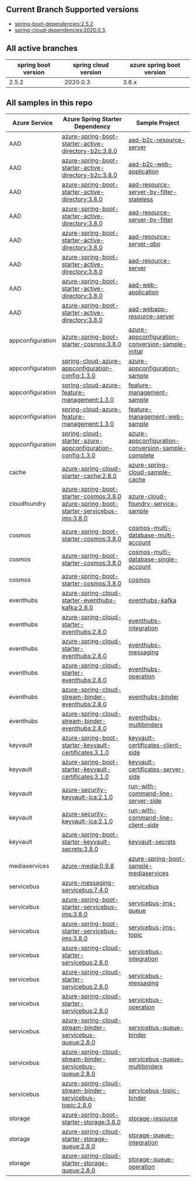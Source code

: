 
## Current Branch Supported versions
- [spring-boot-dependencies:2.5.2](https://repo.maven.apache.org/maven2/org/springframework/boot/spring-boot-dependencies/2.5.2/spring-boot-dependencies-2.5.2.pom).
- [spring-cloud-dependencies:2020.0.3](https://repo.maven.apache.org/maven2/org/springframework/cloud/spring-cloud-dependencies/2020.0.3/spring-cloud-dependencies-2020.0.3.pom).

## All active branches

| spring boot version | spring cloud version | azure spring boot version | 
| ---                 | ---                  | ---                       | 
| 2.5.2               | 2020.0.3             | 3.6.x                     | 

## All samples in this repo

| Azure Service    | Azure Spring Starter Dependency                                                                | Sample Project                                                                                                                    |
|------------------|------------------------------------------------------------------------------------------------|-----------------------------------------------------------------------------------------------------------------------------------|
| AAD              | [azure-spring-boot-starter-active-directory-b2c:3.8.0]                                         | [aad-b2c-resource-server](aad/azure-spring-boot-starter-active-directory-b2c/aad-b2c-resource-server)                             |
| AAD              | [azure-spring-boot-starter-active-directory-b2c:3.8.0]                                         | [aad-b2c-web-application](aad/azure-spring-boot-starter-active-directory-b2c/aad-b2c-web-application)                             |
| AAD              | [azure-spring-boot-starter-active-directory:3.8.0]                                             | [aad-resource-server-by-filter-stateless](aad/azure-spring-boot-starter-active-directory/aad-resource-server-by-filter-stateless) |
| AAD              | [azure-spring-boot-starter-active-directory:3.8.0]                                             | [aad-resource-server-by-filter](aad/azure-spring-boot-starter-active-directory/aad-resource-server-by-filter)                     |
| AAD              | [azure-spring-boot-starter-active-directory:3.8.0]                                             | [aad-resource-server-obo](aad/azure-spring-boot-starter-active-directory/aad-resource-server-obo)                                 |
| AAD              | [azure-spring-boot-starter-active-directory:3.8.0]                                             | [aad-resource-server](aad/azure-spring-boot-starter-active-directory/aad-resource-server)                                         |
| AAD              | [azure-spring-boot-starter-active-directory:3.8.0]                                             | [aad-web-application](aad/azure-spring-boot-starter-active-directory/aad-web-application)                                         |
| AAD              | [azure-spring-boot-starter-active-directory:3.8.0]                                             | [aad-webapp-resource-server](aad/azure-spring-boot-starter-active-directory/aad-web-application-and-resource-server)              |
| appconfiguration | [azure-spring-boot-starter-cosmos:3.8.0]                                                       | [azure-appconfiguration-conversion-sample-initial](appconfiguration/azure-appconfiguration-conversion-sample-initial)             |
| appconfiguration | [spring-cloud-azure-appconfiguration-config:1.3.0]                                             | [azure-appconfiguration-sample](appconfiguration/azure-appconfiguration-sample)                                                   |
| appconfiguration | [spring-cloud-azure-feature-management:1.3.0]                                                  | [feature-management-sample](appconfiguration/feature-management-sample)                                                           |
| appconfiguration | [spring-cloud-azure-feature-management:1.3.0]                                                  | [feature-management-web-sample](appconfiguration/feature-management-web-sample)                                                   |
| appconfiguration | [spring-cloud-starter-azure-appconfiguration-config:1.3.0]                                     | [azure-appconfiguration-conversion-sample-complete](appconfiguration/azure-appconfiguration-conversion-sample-complete)           |
| cache            | [azure-spring-cloud-starter-cache:2.8.0]                                                       | [azure-spring-cloud-sample-cache](cache/azure-spring-cloud-sample-cache)                                                          |
| cloudfoundry     | [azure-spring-boot-starter-cosmos:3.8.0]<br />[azure-spring-boot-starter-servicebus-jms:3.8.0] | [azure-cloud-foundry-service-sample](cloudfoundry/azure-cloud-foundry-service-sample)                                             |
| cosmos           | [azure-spring-boot-starter-cosmos:3.8.0]                                                       | [cosmos-multi-database-multi-account](cosmos/azure-spring-boot-starter-cosmos/cosmos-multi-database-multi-account)                |
| cosmos           | [azure-spring-boot-starter-cosmos:3.8.0]                                                       | [cosmos-multi-database-single-account](cosmos/azure-spring-boot-starter-cosmos/cosmos-multi-database-single-account)              |
| cosmos           | [azure-spring-boot-starter-cosmos:3.8.0]                                                       | [cosmos](cosmos/azure-spring-boot-starter-cosmos/cosmos)                                                                          |
| eventhubs        | [azure-spring-cloud-starter-eventhubs-kafka:2.8.0]                                             | [eventhubs-kafka](eventhubs/azure-spring-cloud-starter-eventhubs-kafka/eventhubs-kafka)                                           |
| eventhubs        | [azure-spring-cloud-starter-eventhubs:2.8.0]                                                   | [eventhubs-integration](eventhubs/azure-spring-cloud-starter-eventhubs/eventhubs-integration)                                     |
| eventhubs        | [azure-spring-cloud-starter-eventhubs:2.8.0]                                                   | [eventhubs-messaging](eventhubs/azure-spring-cloud-starter-eventhubs/eventhubs-messaging)                                         |
| eventhubs        | [azure-spring-cloud-starter-eventhubs:2.8.0]                                                   | [eventhubs-operation](eventhubs/azure-spring-cloud-starter-eventhubs/eventhubs-operation)                                         |
| eventhubs        | [azure-spring-cloud-stream-binder-eventhubs:2.8.0]                                             | [eventhubs-binder](eventhubs/azure-spring-cloud-stream-binder-eventhubs/eventhubs-binder)                                         |
| eventhubs        | [azure-spring-cloud-stream-binder-eventhubs:2.8.0]                                             | [eventhubs-multibinders](eventhubs/azure-spring-cloud-stream-binder-eventhubs/eventhubs-multibinders)                             |
| keyvault         | [azure-spring-boot-starter-keyvault-certificates:3.1.0]                                        | [keyvault-certificates-client-side](keyvault/azure-spring-boot-starter-keyvault-certificates/keyvault-certificates-client-side)   |
| keyvault         | [azure-spring-boot-starter-keyvault-certificates:3.1.0]                                        | [keyvault-certificates-server-side](keyvault/azure-security-keyvault-jca/run-with-command-line-server-side)   |
| keyvault         | [azure-security-keyvault-jca:2.1.0]                                                            | [run-with-command-line-server-side](keyvault/azure-security-keyvault-jca/run-with-command-line-client-side)   |
| keyvault         | [azure-security-keyvault-jca:2.1.0]                                                            | [run-with-command-line-client-side](keyvault/azure-spring-boot-starter-keyvault-certificates/keyvault-certificates-server-side)   |
| keyvault         | [azure-spring-boot-starter-keyvault-secrets:3.8.0]                                             | [keyvault-secrets](keyvault/azure-spring-boot-starter-keyvault-secrets/keyvault-secrets)                                          |
| mediaservices    | [azure-media:0.9.8]                                                                            | [azure-spring-boot-sample-mediaservices](mediaservices/azure-spring-boot-sample-mediaservices)                                    |
| servicebus       | [azure-messaging-servicebus:7.4.0]                                                             | [servicebus](servicebus/azure-messaging-servicebus/servicebus)                                                                    |
| servicebus       | [azure-spring-boot-starter-servicebus-jms:3.8.0]                                               | [servicebus-jms-queue](servicebus/azure-spring-boot-starter-servicebus-jms/servicebus-jms-queue)                                  |
| servicebus       | [azure-spring-boot-starter-servicebus-jms:3.8.0]                                               | [servicebus-jms-topic](servicebus/azure-spring-boot-starter-servicebus-jms/servicebus-jms-topic)                                  |
| servicebus       | [azure-spring-cloud-starter-servicebus:2.8.0]                                                  | [servicebus-integration](servicebus/azure-spring-cloud-starter-servicebus/servicebus-integration)                                 |
| servicebus       | [azure-spring-cloud-starter-servicebus:2.8.0]                                                  | [servicebus-messaging](servicebus/azure-spring-cloud-starter-servicebus/servicebus-messaging)                                     |
| servicebus       | [azure-spring-cloud-starter-servicebus:2.8.0]                                                  | [servicebus-operation](servicebus/azure-spring-cloud-starter-servicebus/servicebus-operation)                                     |
| servicebus       | [azure-spring-cloud-stream-binder-servicebus-queue:2.8.0]                                      | [servicebus-queue-binder](servicebus/azure-spring-cloud-stream-binder-servicebus-queue/servicebus-queue-binder)                   |
| servicebus       | [azure-spring-cloud-stream-binder-servicebus-queue:2.8.0]                                      | [servicebus-queue-multibinders](servicebus/azure-spring-cloud-stream-binder-servicebus-queue/servicebus-queue-multibinders)       |
| servicebus       | [azure-spring-cloud-stream-binder-servicebus-topic:2.8.0]                                      | [servicebus-topic-binder](servicebus/azure-spring-cloud-stream-binder-servicebus-topic/servicebus-topic-binder)                   |
| storage          | [azure-spring-boot-starter-storage:3.8.0]                                                      | [storage-resource](storage/azure-spring-boot-starter-storage/storage-resource)                                                    |
| storage          | [azure-spring-cloud-starter-storage-queue:2.8.0]                                               | [storage-queue-integration](storage/azure-spring-cloud-starter-storage-queue/storage-queue-integration)                           |
| storage          | [azure-spring-cloud-starter-storage-queue:2.8.0]                                               | [storage-queue-operation](storage/azure-spring-cloud-starter-storage-queue/storage-queue-operation)                               |

### 

[main]: https://github.com/Azure-Samples/azure-spring-boot-samples
[azure-spring-boot-starter-servicebus-jms:3.8.0]: https://search.maven.org/artifact/com.azure.spring/azure-spring-boot-starter-servicebus-jms/3.8.0/jar
[azure-spring-boot-starter-cosmos:3.8.0]: https://search.maven.org/artifact/com.azure.spring/azure-spring-boot-starter-cosmos/3.8.0/jar
[azure-spring-cloud-starter-cache:2.8.0]: https://search.maven.org/artifact/com.azure.spring/azure-spring-cloud-starter-cache/2.8.0/jar
[spring-cloud-azure-feature-management:1.3.0]: https://search.maven.org/artifact/com.microsoft.azure/spring-cloud-azure-feature-management/1.3.0/jar
[spring-cloud-azure-appconfiguration-config:1.3.0]: https://search.maven.org/artifact/com.microsoft.azure/spring-cloud-azure-appconfiguration-config/1.3.0/jar
[azure-spring-boot-starter-cosmos:3.8.0]: https://search.maven.org/artifact/com.azure.spring/azure-spring-boot-starter-cosmos/3.8.0/jar
[spring-cloud-starter-azure-appconfiguration-config:1.3.0]: https://search.maven.org/artifact/com.microsoft.azure/spring-cloud-starter-azure-appconfiguration-config/1.3.0/jar
[azure-messaging-servicebus:7.4.0]: https://search.maven.org/artifact/com.azure/azure-messaging-servicebus/7.4.0/jar
[azure-media:0.9.8]: https://search.maven.org/artifact/com.microsoft.azure/azure-media/0.9.8/jar
[azure-spring-boot-starter-keyvault-secrets:3.8.0]: https://search.maven.org/artifact/com.azure.spring/azure-spring-boot-starter-keyvault-secrets/3.8.0/jar
[azure-spring-boot-starter-keyvault-certificates:3.1.0]: https://search.maven.org/artifact/com.azure.spring/azure-spring-boot-starter-keyvault-certificates/3.1.0/jar
[azure-spring-cloud-stream-binder-eventhubs:2.8.0]: https://search.maven.org/artifact/com.azure.spring/azure-spring-cloud-stream-binder-eventhubs/2.8.0/jar
[azure-spring-cloud-starter-eventhubs-kafka:2.8.0]: https://search.maven.org/artifact/com.azure.spring/azure-spring-cloud-starter-eventhubs-kafka/2.8.0/jar
[azure-spring-cloud-starter-eventhubs:2.8.0]: https://search.maven.org/artifact/com.azure.spring/azure-spring-cloud-starter-eventhubs/2.8.0/jar
[azure-spring-boot-starter-cosmos:3.8.0]: https://search.maven.org/artifact/com.azure.spring/azure-spring-boot-starter-cosmos/3.8.0/jar
[azure-spring-cloud-stream-binder-servicebus-topic:2.8.0]: https://search.maven.org/artifact/com.azure.spring/azure-spring-cloud-stream-binder-servicebus-topic/2.8.0/jar
[azure-spring-cloud-stream-binder-servicebus-queue:2.8.0]: https://search.maven.org/artifact/com.azure.spring/azure-spring-cloud-stream-binder-servicebus-queue/2.8.0/jar
[azure-spring-boot-starter-storage:3.8.0]: https://search.maven.org/artifact/com.azure.spring/azure-spring-boot-starter-storage/3.8.0/jar
[azure-spring-boot-starter-active-directory:3.8.0]: https://search.maven.org/artifact/com.azure.spring/azure-spring-boot-starter-active-directory/3.8.0/jar
[azure-spring-boot-starter-active-directory-b2c:3.8.0]: https://search.maven.org/artifact/com.azure.spring/azure-spring-boot-starter-active-directory-b2c/3.8.0/jar
[azure-spring-boot-starter-servicebus-jms:3.8.0]: https://search.maven.org/artifact/com.azure.spring/azure-spring-boot-starter-servicebus-jms/3.8.0/jar
[azure-spring-cloud-starter-servicebus:2.8.0]: https://search.maven.org/artifact/com.azure.spring/azure-spring-cloud-starter-servicebus/2.8.0/jar
[azure-spring-cloud-starter-storage-queue:2.8.0]: https://search.maven.org/artifact/com.azure.spring/azure-spring-cloud-starter-storage-queue/2.8.0/jar
[azure-security-keyvault-jca:2.1.0]: https://mvnrepository.com/artifact/com.azure/azure-security-keyvault-jca